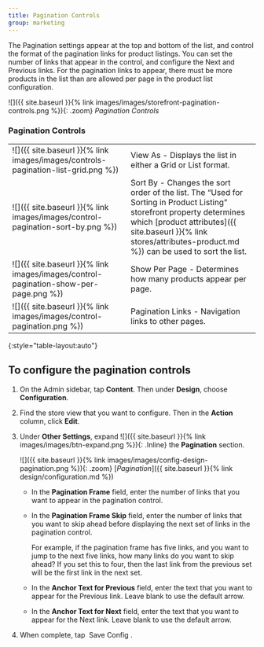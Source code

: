 ```yaml
---
title: Pagination Controls
group: marketing
---
```


The Pagination settings appear at the top and bottom of the list, and control the format of the pagination links for product listings. You can set the number of links that appear in the control, and configure the Next and Previous links. For the pagination links to appear, there must be more products in the list than are allowed per page in the product list configuration.

![]({{ site.baseurl }}{% link images/images/storefront-pagination-controls.png %}){: .zoom}
*Pagination Controls*

### Pagination Controls

|||
|--- |--- |
|![]({{ site.baseurl }}{% link images/images/controls-pagination-list-grid.png %})|View As - Displays the list in either a Grid or List format.|
|![]({{ site.baseurl }}{% link images/images/control-pagination-sort-by.png %})|Sort By - Changes the sort order of the list. The “Used for Sorting in Product Listing” storefront property determines which [product attributes]({{ site.baseurl }}{% link stores/attributes-product.md %}) can be used to sort the list.|
|![]({{ site.baseurl }}{% link images/images/control-pagination-show-per-page.png %})|Show Per Page - Determines how many products appear per page.|
|![]({{ site.baseurl }}{% link images/images/control-pagination.png %})|Pagination Links - Navigation links to other pages.|
{:style="table-layout:auto"}

## To configure the pagination controls

1. On the Admin sidebar, tap **Content**. Then under **Design**, choose **Configuration**.

1. Find the store view that you want to configure. Then in the **Action** column, click **Edit**.

1. Under **Other Settings**, expand ![]({{ site.baseurl }}{% link images/images/btn-expand.png %}){: .Inline} the **Pagination** section.

   ![]({{ site.baseurl }}{% link images/images/config-design-pagination.png %}){: .zoom}
   [*Pagination*]({{ site.baseurl }}{% link design/configuration.md %})

   * In the **Pagination Frame** field, enter the number of links that you want to appear in the pagination control.

   * In the **Pagination Frame Skip** field, enter the number of links that you want to skip ahead before displaying the next set of links in the pagination control.

      For example, if the pagination frame has five links, and you want to jump to the next five links, how many links do you want to skip ahead? If you set this to four, then the last link from the previous set will be the first link in the next set.

   * In the **Anchor Text for Previous** field, enter the text that you want to appear for the Previous link. Leave blank to use the default arrow.

   * In the **Anchor Text for Next** field, enter the text that you want to appear for the Next link. Leave blank to use the default arrow.

1. When complete, tap <span class="btn"> Save Config </span>.
